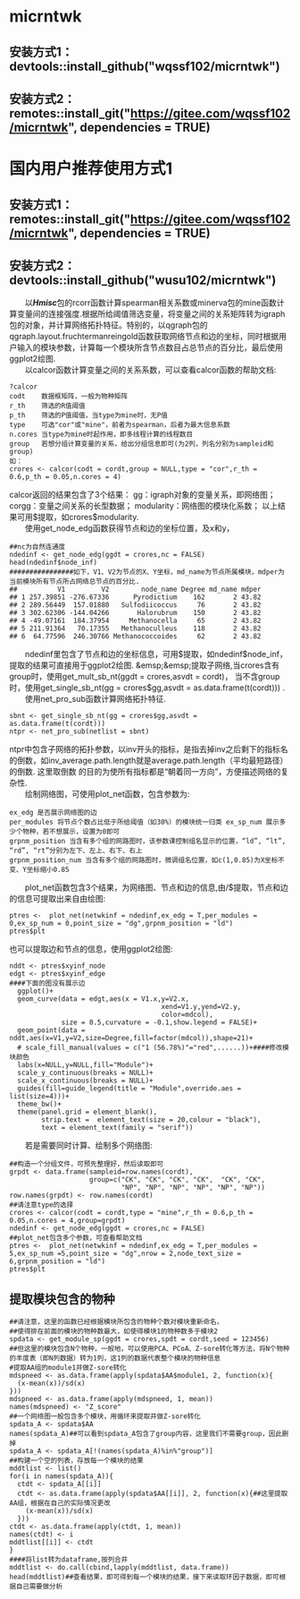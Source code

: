 # micrntwk
## 安装方式1：devtools::install_github("wqssf102/micrntwk")
## 安装方式2：remotes::install_git("https://gitee.com/wqssf102/micrntwk", dependencies = TRUE)
# 国内用户推荐使用方式1
## 安装方式1：remotes::install_git("https://gitee.com/wqssf102/micrntwk", dependencies = TRUE)
## 安装方式2：devtools::install_github("wusu102/micrntwk")
&emsp;&emsp;以***Hmisc***包的rcorr函数计算spearman相关系数或minerva包的mine函数计算变量间的连接强度.根据所给阈值筛选变量，将变量之间的关系矩阵转为igraph包的对象，并计算网络拓扑特征。特别的，以qgraph包的qgraph.layout.fruchtermanreingold函数获取网络节点和边的坐标，同时根据用户输入的模块参数，计算每一个模块所含节点数目占总节点的百分比，最后使用ggplot2绘图.  
&emsp;&emsp;以calcor函数计算变量之间的关系系数，可以查看calcor函数的帮助文档:
```{r,echo=TRUE}
?calcor
codt	数据框矩阵，一般为物种矩阵
r_th	筛选的R值阈值
p_th	筛选的P值阈值，当type为mine时，无P值
type	可选"cor"或"mine"，前者为spearman，后者为最大信息系数
n.cores	当type为mine时起作用，即多线程计算的线程数目
group	若想分组计算变量的关系，给出分组信息即可(为2列，列名分别为sampleid和group)
如：
crores <- calcor(codt = cordt,group = NULL,type = "cor",r_th = 0.6,p_th = 0.05,n.cores = 4)
```  
calcor返回的结果包含了3个结果：
gg：igraph对象的变量关系，即网络图；
corgg：变量之间关系的长型数据；
modularity：网络图的模块化系数；
以上结果可用\$提取，如crores$modularity.  
&emsp;&emsp;使用get_node_edg函数获得节点和边的坐标位置，及x和y，
```
##nc为自然连通度
ndedinf <- get_node_edg(ggdt = crores,nc = FALSE)
head(ndedinf$node_inf)
################如下，V1、V2为节点的X、Y坐标，md_name为节点所属模块，mdper为当前模块所有节点所占网络总节点的百分比.
##          V1         V2        node_name Degree md_name mdper
## 1 257.39851 -276.67336      Pyrodictium    162       2 43.82
## 2 289.56449  157.01880   Sulfodiicoccus     76       2 43.82
## 3 302.62306 -144.04266       Halorubrum    150       2 43.82
## 4 -49.07161  184.37954     Methanocella     65       2 43.82
## 5 211.91364   70.17355   Methanoculleus    118       2 43.82
## 6  64.77596  246.30766 Methanococcoides     62       2 43.82
```  
&emsp;&emsp;ndedinf里包含了节点和边的坐标信息，可用\$提取，如ndedinf$node_inf，提取的结果可直接用于ggplot2绘图.  
&emsp;&emsp;提取子网络,当crores含有group时，使用get_mult_sb_nt(ggdt = crores,asvdt = cordt)，
当不含group时，使用get_single_sb_nt(gg = crores$gg,asvdt = as.data.frame(t(cordt))) .  
&emsp;&emsp;使用net_pro_sub函数计算网络拓扑特征.
```
sbnt <- get_single_sb_nt(gg = crores$gg,asvdt = as.data.frame(t(cordt)))
ntpr <- net_pro_sub(netlist = sbnt)
```  
ntpr中包含子网络的拓扑参数，以inv开头的指标，是指去掉inv之后剩下的指标名的倒数，如inv_average.path.length就是average.path.length（平均最短路径）的倒数.
这里取倒数 的目的为使所有指标都是“朝着同一方向”，方便描述网络的复杂性.  
&emsp;&emsp;绘制网络图，可使用plot_net函数，包含参数为:  
```
ex_edg 是否展示网络图的边 
per_modules 将节点个数占比低于所给阈值（如30%）的模块统一归类 ex_sp_num 展示多少个物种，若不想展示，设置为0即可 
grpnm_position 当含有多个组的网路图时，该参数课控制组名显示的位置，“ld”, “lt”, “rd”, “rt”分别为左下、左上、右下、右上 
grpnm_position_num 当含有多个组的网路图时，微调组名位置，如c(1,0.85)为X坐标不变、Y坐标缩小0.85
```   
&emsp;&emsp;plot_net函数包含3个结果，为网络图、节点和边的信息,由/$提取，节点和边的信息可提取出来自由绘图:  
```
ptres <-  plot_net(netwkinf = ndedinf,ex_edg = T,per_modules = 0,ex_sp_num = 0,point_size = "dg",grpnm_position = "ld")
ptres$plt
```   
也可以提取边和节点的信息，使用ggplot2绘图:  
```
nddt <- ptres$xyinf_node
edgt <- ptres$xyinf_edge
####下面的图没有展示边
  ggplot()+
  geom_curve(data = edgt,aes(x = V1.x,y=V2.x,
                                      xend=V1.y,yend=V2.y,
                                      color=mdcol),
             size = 0.5,curvature = -0.1,show.legend = FALSE)+
  geom_point(data = nddt,aes(x=V1,y=V2,size=Degree,fill=factor(mdcol)),shape=21)+
  # scale_fill_manual(values = c("1 (56.78%)"="red",......))+####修改模块颜色
  labs(x=NULL,y=NULL,fill="Module")+
  scale_y_continuous(breaks = NULL)+
  scale_x_continuous(breaks = NULL)+
  guides(fill=guide_legend(title = "Module",override.aes = list(size=4)))+
  theme_bw()+
  theme(panel.grid = element_blank(),
        strip.text =  element_text(size = 20,colour = "black"),
        text = element_text(family = "serif"))

```  
&emsp;&emsp;若是需要同时计算、绘制多个网络图:
```
##构造一个分组文件，可预先整理好，然后读取即可
grpdt <- data.frame(sampleid=row.names(cordt),
                    group=c("CK", "CK", "CK", "CK",  "CK", "CK", 
                            "NP", "NP", "NP", "NP", "NP", "NP"))
row.names(grpdt) <- row.names(cordt)
##请注意type的选择
crores <- calcor(codt = cordt,type = "mine",r_th = 0.6,p_th = 0.05,n.cores = 4,group=grpdt)
ndedinf <- get_node_edg(ggdt = crores,nc = FALSE)
##plot_net包含多个参数，可查看帮助文档
ptres <-  plot_net(netwkinf = ndedinf,ex_edg = T,per_modules = 5,ex_sp_num =5,point_size = "dg",nrow = 2,node_text_size = 6,grpnm_position = "ld")
ptres$plt
```
## 提取模块包含的物种
```
##请注意，这里的函数已经根据模块所包含的物种个数对模块重新命名，
##使得排在前面的模块的物种数最大，如使得模块1的物种数多于模块2
spdata <- get_module_sp(ggdt = crores,spdt = cordt,seed = 123456)
##但这里的模块包含N个物种，一般地，可以使用PCA、PCoA、Z-sore转化等方法，将N个物种的丰度表（即N列数据）转为1列，这1列的数据代表整个模块的物种信息
#提取AA组的module1并做Z-sore转化
mdspneed <- as.data.frame(apply(spdata$AA$module1, 2, function(x){
  (x-mean(x))/sd(x)
}))
mdspneed <- as.data.frame(apply(mdspneed, 1, mean))
names(mdspneed) <- "Z_score"
##一个网络图一般包含多个模块，用循环来提取并做Z-sore转化
spdata_A <- spdata$AA
names(spdata_A)##可以看到spdata_A包含了group内容，这里我们不需要group，因此删掉
spdata_A <- spdata_A[!(names(spdata_A)%in%"group")]
##构建一个空的列表，存放每一个模块的结果
mddtlist <- list()
for(i in names(spdata_A)){
  ctdt <- spdata_A[[i]]
  ctdt <- as.data.frame(apply(spdata$AA[[i]], 2, function(x){##这里提取AA组，根据在自己的实际情况更改
    (x-mean(x))/sd(x)
  }))
ctdt <- as.data.frame(apply(ctdt, 1, mean))
names(ctdt) <- i
mddtlist[[i]] <- ctdt
}
####将list转为dataframe,按列合并
mddtlist <- do.call(cbind,lapply(mddtlist, data.frame))
head(mddtlist)##查看结果，即可得到每一个模块的结果，接下来读取环因子数据，即可根据自己需要做分析
```
